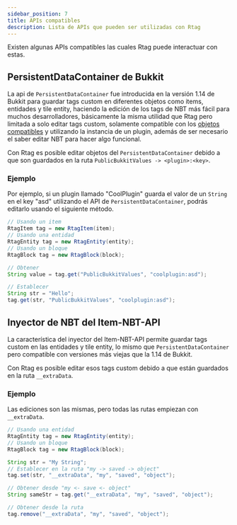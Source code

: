 ```yaml
---
sidebar_position: 7
title: APIs compatibles
description: Lista de APIs que pueden ser utilizadas con Rtag
---
```


Existen algunas APIs compatibles las cuales Rtag puede interactuar con estas.

## PersistentDataContainer de Bukkit

La api de `PersistentDataContainer` fue introducida en la versión 1.14 de Bukkit para guardar tags custom en diferentes objetos como items, entidades y tile entity, haciendo la edición de los tags de NBT más fácil para muchos desarrolladores, básicamente la misma utilidad que Rtag pero limitada a solo editar tags custom, solamente compatible con los [objetos compatibles](intro.md#objetos-compatibles) y utilizando la instancia de un plugin, además de ser necesario el saber editar NBT para hacer algo funcional.

Con Rtag es posible editar objetos del `PersistentDataContainer` debido a que son guardados en la ruta `PublicBukkitValues -> <plugin>:<key>`.

### Ejemplo

Por ejemplo, si un plugin llamado "CoolPlugin" guarda el valor de un `String` en el key "asd" utilizando el API de `PersistentDataContainer`, podrás editarlo usando el siguiente método.

```java
// Usando un item
RtagItem tag = new RtagItem(item);
// Usando una entidad
RtagEntity tag = new RtagEntity(entity);
// Usando un bloque
RtagBlock tag = new RtagBlock(block);

// Obtener
String value = tag.get("PublicBukkitValues", "coolplugin:asd");

// Establecer
String str = "Hello";
tag.get(str, "PublicBukkitValues", "coolplugin:asd");
```

## Inyector de NBT del Item-NBT-API

La característica del inyector del Item-NBT-API permite guardar tags custom en las entidades y tile entity, lo mismo que `PersistentDataContainer` pero compatible con versiones más viejas que la 1.14 de Bukkit.

Con Rtag es posible editar esos tags custom debido a que están guardados en la ruta `__extraData`.

### Ejemplo

Las ediciones son las mismas, pero todas las rutas empiezan con `__extraData`.

```java
// Usando una entidad
RtagEntity tag = new RtagEntity(entity);
// Usando un bloque
RtagBlock tag = new RtagBlock(block);

String str = "My String";
// Establecer en la ruta "my -> saved -> object"
tag.set(str, "__extraData", "my", "saved", "object");

// Obtener desde "my <- save <- object"
String sameStr = tag.get("__extraData", "my", "saved", "object");

// Obtener desde la ruta
tag.remove("__extraData", "my", "saved", "object");
```